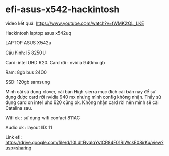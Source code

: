# efi-asus-x542-hackintosh

video kết quả: https://www.youtube.com/watch?v=fWMK2QL_LKE

Hackintosh laptop asus x542uq

LAPTOP ASUS X542u

Cấu hình: I5 8250U

Card: intel UHD  620. Card rời : nvidia   940mx gb

Ram: 8gb bus 2400

SSD: 120gb samsung

Mình cài sử dụng clover, cài bản High sierra mục đích cài bản này để sử dụng được card rời nvidia 940 mx nhưng mình config không nhận. Thấy sử dụng card on intel uhd  ̉620 cũng ok. Không nhận card rời nên mình sẽ cài Catalina sau.

Wifi ok : sử dụng wifi confact 811AC

Audio ok : layout ID: 11

Link efi: https://drive.google.com/file/d/10LdltRvqIqYs1CR84F01RIWckE08irKu/view?usp=sharing
